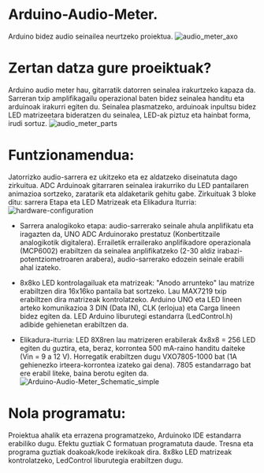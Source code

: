 # Arduino-Audio-Meter.
Arduino bidez audio seinailea neurtzeko proiektua.
![audio_meter_axo](https://user-images.githubusercontent.com/99732982/154351242-8bf0f556-74bf-4261-b120-195372900fd0.jpg)
# Zertan datza gure proeiktuak?
Arduino audio meter hau, gitarratik datorren seinalea irakurtzeko kapaza da. Sarreran txip amplifikagailu operazional baten bidez seinalea handitu eta arduinoak irakurri egiten du. Seinalea plasmatzeko, arduinoak inpultsu bidez LED matrizeetara bideratzen du seinalea, LED-ak piztuz eta hainbat forma, irudi sortuz.
![audio_meter_parts](https://user-images.githubusercontent.com/99732982/154352142-e0f3fdf2-2d65-49c8-85d6-b3fa0e2631d5.jpg)
# Funtzionamendua:
Jatorrizko audio-sarrera ez ukitzeko eta ez aldatzeko diseinatuta dago zirkuitua. ADC Arduinoak gitarraren seinalea irakurriko du LED pantailaren animazioa sortzeko, zaratarik eta aldaketarik gehitu gabe. Zirkuituak 3 bloke ditu: sarrera Etapa eta LED Matrizeak eta Elikadura Iturria:
![hardware-configuration](https://user-images.githubusercontent.com/99732982/154352680-564505e4-4d4d-4591-a9f2-4b1db76d646b.jpg)
- Sarrera analogikoko etapa: audio-sarrerako seinale ahula anplifikatu eta iragazten da, UNO ADC Arduinorako prestatuz (Konbertitzaile analogikotik digitalera). Errailetik errailerako anplifikadore operazionala (MCP6002) erabiltzen da seinalea anplifikatzeko (2-30 aldiz irabazi-potentziometroaren arabera), audio-sarrerako edozein seinale erabili ahal izateko.

- 8x8ko LED kontrolagailuak eta matrizeak: "Anodo arrunteko" lau matrize erabiltzen dira 16x16ko pantaila bat sortzeko. Lau MAX7219 txip erabiltzen dira matrizeak kontrolatzeko. Arduino UNO eta LED lineen arteko komunikazioa 3 DIN (Data IN), CLK (erlojua) eta Carga lineen bidez egiten da. LED Arduino liburutegi estandarra (LedControl.h) adibide gehienetan erabiltzen da.

- Elikadura-iturria: LED 8X8ren lau matrizeren erabilerak 4x8x8 = 256 LED egiten du guztira, eta, beraz, korrontea 500 mA-raino handitu daiteke (Vin = 9 a 12 V). Horregatik erabiltzen dugu VXO7805-1000 bat (1A gehienezko irteera-korrontea izateko gai dena). 7805 estandarrago bat ere erabil liteke, baina berotu egiten da.
![Arduino-Audio-Meter_Schematic_simple](https://user-images.githubusercontent.com/99732982/154353086-81763eea-389b-4e15-a146-7f4182ea565b.jpg)
# Nola programatu:

Proiektua ahalik eta errazena programatzeko, Arduinoko IDE estandarra erabiliko dugu. Efektu guztiak C formatuan programatuta daude. Tresna eta programa guztiak doakoak/kode irekikoak dira. 8x8ko LED matrizeak kontrolatzeko, LedControl liburutegia erabiltzen dugu.
